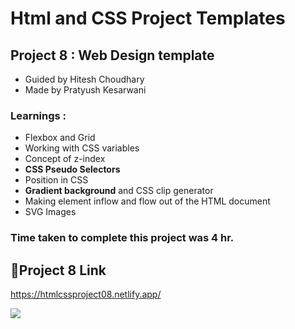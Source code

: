 # Html and CSS Project Templates
## Project 8 : Web Design template


- Guided by Hitesh Choudhary
- Made by Pratyush Kesarwani

### Learnings :
- Flexbox and Grid
- Working with CSS variables
- Concept of z-index
- **CSS Pseudo Selectors**
- Position in CSS
- **Gradient background** and CSS clip generator
- Making element inflow and flow out of the HTML document
- SVG Images

### Time taken to complete this project was **4 hr**.

## 🔗Project 8 Link
https://htmlcssproject08.netlify.app/


![](https://img.shields.io/badge/HTML-CSS-green)